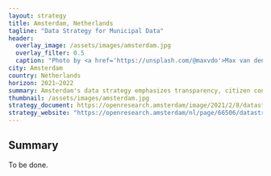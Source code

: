```yaml
---
layout: strategy
title: Amsterdam, Netherlands
tagline: "Data Strategy for Municipal Data"
header:
  overlay_image: /assets/images/amsterdam.jpg
  overlay_filter: 0.5
  caption: "Photo by <a href='https://unsplash.com/@maxvdo'>Max van den Oetelaar</a> on <a href='https://unsplash.com/photos/-e4vLFZV9QM'>Unsplash</a>"
city: Amsterdam
country: Netherlands
horizon: 2021–2022
summary: Amsterdam's data strategy emphasizes transparency, citizen control over data, and ethical data management in urban planning and city services.
thumbnail: /assets/images/amsterdam.jpg
strategy_document: https://openresearch.amsterdam/image/2021/2/8/datastrategie_gemeente_amsterdam.pdf
strategy_website: "https://openresearch.amsterdam/nl/page/66506/datastrategie-gemeente-amsterdam"
---
```


## Summary

To be done.

